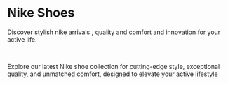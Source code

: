 <h1>Nike Shoes</h1>

<p>Discover stylish nike arrivals , quality and comfort and innovation for your active life.</p>
<br>
<p>Explore our latest Nike shoe collection for cutting-edge style, exceptional quality, and unmatched comfort, designed to elevate your active lifestyle</p>

